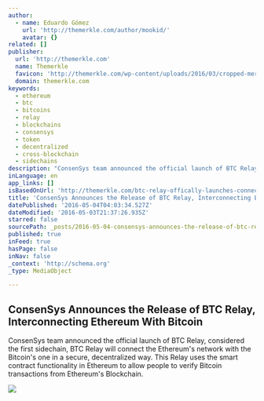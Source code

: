 ```yaml
---
author:
  - name: Eduardo Gómez
    url: 'http://themerkle.com/author/mookid/'
    avatar: {}
related: []
publisher:
  url: 'http://themerkle.com'
  name: Themerkle
  favicon: 'http://themerkle.com/wp-content/uploads/2016/03/cropped-merkle-white-1-192x192.png'
  domain: themerkle.com
keywords:
  - ethereum
  - btc
  - bitcoins
  - relay
  - blockchains
  - consensys
  - token
  - decentralized
  - cross-blockchain
  - sidechains
description: "ConsenSys team announced the official launch of BTC Relay, considered the first sidechain, BTC Relay will connect the Ethereum's network with the Bitcoin's one in a secure, decentralized way. This Relay uses the smart contract functionality in Ethereum to allow people to verify Bitcoin transactions from Ethereum's Blockchain."
inLanguage: en
app_links: []
isBasedOnUrl: 'http://themerkle.com/btc-relay-offically-launches-connecting-ethereum-with-bitcoin/'
title: 'ConsenSys Announces the Release of BTC Relay, Interconnecting Ethereum With Bitcoin'
datePublished: '2016-05-04T04:03:34.527Z'
dateModified: '2016-05-03T21:37:26.935Z'
starred: false
sourcePath: _posts/2016-05-04-consensys-announces-the-release-of-btc-relay-interconnectin.md
published: true
inFeed: true
hasPage: false
inNav: false
_context: 'http://schema.org'
_type: MediaObject

---
```

<article style=""><h1>ConsenSys Announces the Release of BTC Relay, Interconnecting Ethereum With Bitcoin</h1><p>ConsenSys team announced the official launch of BTC Relay, considered the first sidechain, BTC Relay will connect the Ethereum's network with the Bitcoin's one in a secure, decentralized way. This Relay uses the smart contract functionality in Ethereum to allow people to verify Bitcoin transactions from Ethereum's Blockchain.</p><img src="http://themerkle.com/wp-content/uploads/2016/05/Btc-Relay.jpg" /></article>